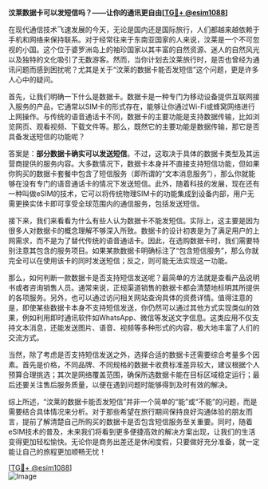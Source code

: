 **汶莱数据卡可以发短信吗？——让你的通讯更自由[[TG💪+ @esim1088](https://t.me/s/esim1088)]**

在现代通信技术飞速发展的今天，无论是国内还是国际旅行，人们都越来越依赖于手机和网络来保持联系。对于经常往来于东南亚国家的人来说，汶莱是一个不可忽视的小国。这个位于婆罗洲岛上的袖珍国家以其丰富的自然资源、迷人的自然风光以及独特的文化吸引了无数游客。然而，当你计划去汶莱旅行时，是否也曾经为通讯问题而感到困扰呢？尤其是关于“汶莱的数据卡能否发短信”这个问题，更是许多人心中的疑问。

首先，让我们明确一下什么是数据卡。数据卡是一种专门为移动设备提供互联网接入服务的产品，它通常以SIM卡的形式存在，能够让你通过Wi-Fi或蜂窝网络进行上网操作。与传统的语音通话卡不同，数据卡的主要功能是支持数据传输，比如浏览网页、观看视频、下载文件等。那么，既然它的主要功能是数据传输，那它是否具备发送短信的功能呢？

答案是：**部分数据卡确实可以发送短信**。不过，这取决于具体的数据卡类型及其运营商提供的服务内容。大多数情况下，数据卡本身并不直接支持短信功能，但如果你购买的数据卡套餐中包含了短信服务（即所谓的“文本消息服务”），那么你就能够在没有专门的语音通话卡的情况下发送短信。此外，随着科技的发展，现在还有一种叫做eSIM的技术，它可以将传统物理SIM卡的功能集成到设备内部，用户无需更换实体卡即可享受全球范围内的通信服务，包括发送短信。

接下来，我们来看看为什么有些人认为数据卡不能发短信。实际上，这主要是因为很多人对数据卡的概念理解不够深入所致。数据卡的设计初衷是为了满足用户的上网需求，而不是为了替代传统的语音通话卡。因此，在选购数据卡时，我们需要特别注意其包含的服务项目。如果某款数据卡明确标注了“包含短信服务”，那么你就完全可以在使用该卡的同时发送短信；反之，则可能无法实现这一功能。

那么，如何判断一款数据卡是否支持短信发送呢？最简单的方法就是查看产品说明书或者咨询销售人员。通常来说，正规渠道销售的数据卡都会清楚地标明其所提供的各项服务。另外，也可以通过访问相关网站查询具体的资费详情。值得注意的是，即使某些数据卡本身不支持短信发送，你仍然可以通过其他方式实现类似的效果，例如利用即时通讯软件如WhatsApp、微信等发送文字信息。这类应用不仅支持文本消息，还能发送图片、语音、视频等多种形式的内容，极大地丰富了人们的交流方式。

当然，除了考虑是否支持短信发送之外，选择合适的数据卡还需要综合考量多个因素。首先是价格，不同品牌、不同规格的数据卡收费标准差异较大，建议根据个人预算合理挑选；其次是网络覆盖范围，确保所选数据卡能在目标区域稳定运行；最后还要关注售后服务质量，以便在遇到问题时能够得到及时有效的解决。

综上所述，“汶莱的数据卡能否发短信”并非一个简单的“能”或“不能”的问题，而是需要结合具体情况来分析。对于那些希望在旅行期间保持良好沟通体验的朋友而言，提前了解清楚自己所购买的数据卡是否包含短信服务至关重要。同时，随着eSIM技术的普及，未来我们将看到更多便捷高效的解决方案出现，让我们的生活变得更加轻松愉快。无论你是商务出差还是休闲度假，只要做好充分准备，就一定能让自己的旅程更加顺畅无忧！

[[TG💪+ @esim1088](https://t.me/s/esim1088)]  
![Image](https://i.postimg.cc/4NQfJmqS/Snipaste-2025-05-13-00-14-12.png)